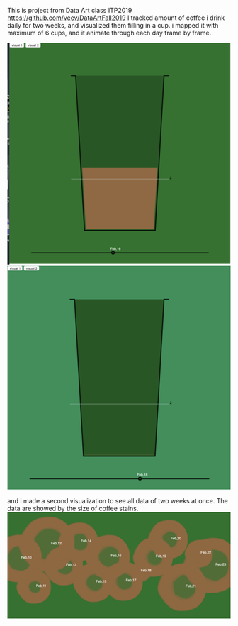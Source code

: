 This is project from Data Art class ITP2019  https://github.com/veev/DataArtFall2019
I tracked amount of coffee i drink daily for two weeks, and visualized them filling in a cup. i mapped it with maximum of 6 cups, and it animate through each day frame by frame.

![image_1](image_1.png)
![image_2](image_2.png)  

and i made a second visualization to see all data of two weeks at once. The data are showed by the size of coffee stains.
![image_3](image_3.png)
